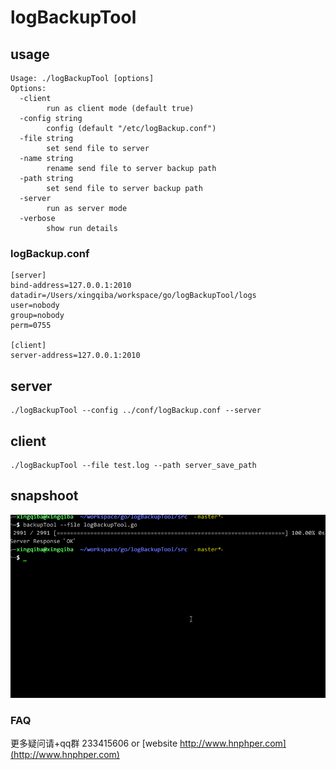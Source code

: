 # logBackupTool

## usage
```
Usage: ./logBackupTool [options]
Options:
  -client
    	run as client mode (default true)
  -config string
    	config (default "/etc/logBackup.conf")
  -file string
    	set send file to server
  -name string
    	rename send file to server backup path
  -path string
    	set send file to server backup path
  -server
    	run as server mode
  -verbose
    	show run details
```

### logBackup.conf
```
[server]
bind-address=127.0.0.1:2010
datadir=/Users/xingqiba/workspace/go/logBackupTool/logs
user=nobody
group=nobody
perm=0755

[client]
server-address=127.0.0.1:2010
```

## server
```
./logBackupTool --config ../conf/logBackup.conf --server
```

## client
```
./logBackupTool --file test.log --path server_save_path
```

## snapshoot
![](./logBackupToolDemo.gif)

### FAQ
更多疑问请+qq群 233415606 or [website http://www.hnphper.com](http://www.hnphper.com)
